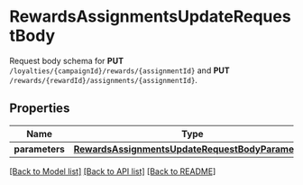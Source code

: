 # RewardsAssignmentsUpdateRequestBody

Request body schema for **PUT** `/loyalties/{campaignId}/rewards/{assignmentId}` and **PUT** `/rewards/{rewardId}/assignments/{assignmentId}`.

## Properties
Name | Type | Description | Notes
------------ | ------------- | ------------- | -------------
**parameters** | [**RewardsAssignmentsUpdateRequestBodyParameters**](RewardsAssignmentsUpdateRequestBodyParameters.md) |  | [optional] 

[[Back to Model list]](../README.md#documentation-for-models) [[Back to API list]](../README.md#documentation-for-api-endpoints) [[Back to README]](../README.md)


